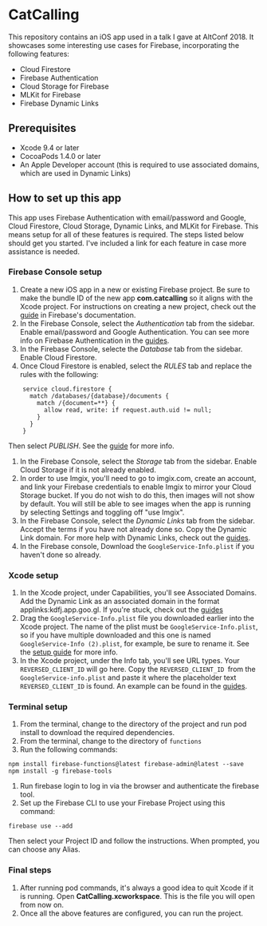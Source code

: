 # CatCalling

This repository contains an iOS app used in a talk I gave at AltConf 2018. It showcases some interesting use cases for Firebase, incorporating the following features:
* Cloud Firestore
* Firebase Authentication
* Cloud Storage for Firebase
* MLKit for Firebase
* Firebase Dynamic Links

## Prerequisites

* Xcode 9.4 or later
* CocoaPods 1.4.0 or later
* An Apple Developer account (this is required to use associated domains, which are used in Dynamic Links)

## How to set up this app

This app uses Firebase Authentication with email/password and Google, Cloud Firestore, Cloud Storage, Dynamic Links, and MLKit for Firebase. This means setup for all of these features is required. The steps listed below should get you started. I've included a link for each feature in case more assistance is needed.

### Firebase Console setup

1. Create a new iOS app in a new or existing Firebase project. Be sure to make the bundle ID of the new app **com.catcalling** so it aligns with the Xcode project. For instructions on creating a new project, check out the [guide](https://firebase.google.com/docs/ios/setup) in Firebase's documentation.
1. In the Firebase Console, select the *Authentication* tab from the sidebar. Enable email/password and Google Authentication. You can see more info on Firebase Authentication in the [guides](https://firebase.google.com/docs/auth/).
1. In the Firebase Console, selecte the *Database* tab from the sidebar. Enable Cloud Firestore.
1. Once Cloud Firestore is enabled, select the *RULES* tab and replace the rules with the following: 
```
    service cloud.firestore {
      match /databases/{database}/documents {
        match /{document=**} {
          allow read, write: if request.auth.uid != null;
        }
      }
    }
```
  Then select *PUBLISH*. See the [guide](https://firebase.google.com/docs/firestore/quickstart) for more info.
1. In the Firebase Console, select the *Storage* tab from the sidebar. Enable Cloud Storage if it is not already enabled.
1. In order to use Imgix, you'll need to go to imgix.com, create an account, and link your Firebase credentials to enable Imgix to mirror your Cloud Storage bucket. If you do not wish to do this, then images will not show by default. You will still be able to see images when the app is running by selecting Settings and toggling off "use Imgix".
1. In the Firebase Console, select the *Dynamic Links* tab from the sidebar. Accept the terms if you have not already done so. Copy the Dynamic Link domain. For more help with Dynamic Links, check out the [guides](https://firebase.google.com/docs/dynamic-links/ios/create).
1. In the Firebase console, Download the `GoogleService-Info.plist` if you haven't done so already.

### Xcode setup

1. In the Xcode project, under Capabilities, you'll see Associated Domains. Add the Dynamic Link as an associated domain in the format applinks:kdfj.app.goo.gl. If you're stuck, check out the [guides](https://firebase.google.com/docs/dynamic-links/ios/create)
1. Drag the `GoogleService-Info.plist` file you downloaded earlier into the Xcode project. The name of the plist must be `GoogleService-Info.plist`, so if you have multiple downloaded and this one is named `GoogleService-Info (2).plist`, for example, be sure to rename it. See the [setup guide](https://firebase.google.com/docs/ios/setup) for more info.
1. In the Xcode project, under the Info tab, you'll see URL types. Your `REVERSED_CLIENT_ID` will go here. Copy the `REVERSED_CLIENT_ID `from the `GoogleService-info.plist` and paste it where the placeholder text `REVERSED_CLIENT_ID` is found. An example can be found in the [guides](https://firebase.google.com/docs/auth/ios/google-signin#2_implement_google_sign_in).

### Terminal setup

1. From the terminal, change to the directory of the project and run pod install to download the required dependencies.
1. From the terminal, change to the directory of `functions`
1. Run the following commands:
```
npm install firebase-functions@latest firebase-admin@latest --save
npm install -g firebase-tools
```
1. Run firebase login to log in via the browser and authenticate the firebase tool.
1. Set up the Firebase CLI to use your Firebase Project using this command:
```
firebase use --add
```
Then select your Project ID and follow the instructions. When prompted, you can choose any Alias.

### Final steps

1. After running pod commands, it's always a good idea to quit Xcode if it is running. Open **CatCalling.xcworkspace**. This is the file you will open from now on.
1. Once all the above features are configured, you can run the project.
